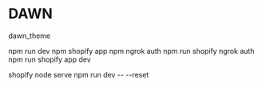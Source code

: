 # DAWN
dawn_theme

npm run dev
npm  shopify app
npm ngrok auth
npm run shopify ngrok auth
npm run shopify app dev

shopify node serve
npm run dev -- --reset

